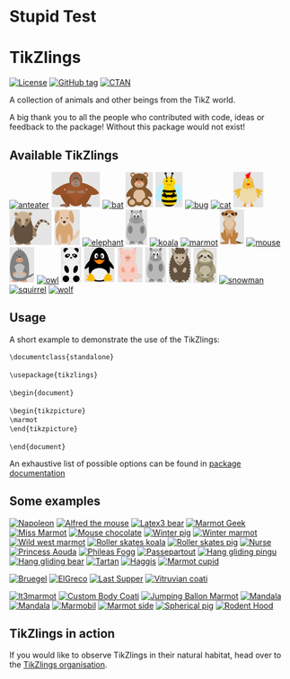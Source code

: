 # Stupid Test
# TikZlings

[![License](https://img.shields.io/github/license/samcarter/tikzlings.svg?color=blue)](https://www.latex-project.org/lppl.txt)
[![GitHub tag](https://img.shields.io/github/tag/samcarter/tikzlings.svg?label=current%20version&color=blue)](https://github.com/samcarter/tikzlings/releases/latest)
[![CTAN](https://img.shields.io/ctan/v/tikzlings.svg?color=blue)](https://ctan.org/pkg/tikzlings)

A collection of animals and other beings from the TikZ world.

A big thank you to all the people who contributed with code, ideas or feedback to the package! Without this package would not exist!

## Available TikZlings

<a href="./examples/anteater.tex"><img src="./examples/anteater.svg" alt="anteater" height="64"></a>
<a href="./examples/ape.tex"><img src="./examples/ape.svg" alt="ape" height="64"></a>
<a href="./examples/bat.tex"><img src="./examples/bat.svg" alt="bat" height="64"></a>
<a href="./examples/bear.tex"><img src="./examples/bear.svg" alt="bear" height="64"></a>
<a href="./examples/bee.tex"><img src="./examples/bee.svg" alt="bee" height="64"></a>
<a href="./examples/bug.tex"><img src="./examples/bug.svg" alt="bug" height="64"></a>
<a href="./examples/cat.tex"><img src="./examples/cat.svg" alt="cat" height="64"></a>
<a href="./examples/chicken.tex"><img src="./examples/chicken.svg" alt="chicken" height="64"></a>
<a href="./examples/coati.tex"><img src="./examples/coati.svg" alt="coati" height="64"></a>
<a href="./examples/dog.tex"><img src="./examples/dog.svg" alt="dog" height="64"></a>
<a href="./examples/elephant.tex"><img src="./examples/elephant.svg" alt="elephant" height="64"></a>
<a href="./examples/hippo.tex"><img src="./examples/hippo.svg" alt="hippo" height="64"></a>
<a href="./examples/koala.tex"><img src="./examples/koala.svg" alt="koala" height="64"></a>
<a href="./examples/marmot.tex"><img src="./examples/marmot.svg" alt="marmot" height="64"></a>
<a href="./examples/meerkat.tex"><img src="./examples/meerkat.svg" alt="meerkat" height="64"></a>
<a href="./examples/mouse.tex"><img src="./examples/mouse.svg" alt="mouse" height="64"></a>
<a href="./examples/moles.tex"><img src="./examples/moles.svg" alt="moles" height="64"></a>
<a href="./examples/owl.tex"><img src="./examples/owl.svg" alt="owl" height="64"></a>
<a href="./examples/panda.tex"><img src="./examples/panda.svg" alt="panda" height="64"></a>
<a href="./examples/penguin.tex"><img src="./examples/penguin.svg" alt="penguin" height="64"></a>
<a href="./examples/pig.tex"><img src="./examples/pig.svg" alt="pig" height="64"></a>
<a href="./examples/rhino.tex"><img src="./examples/rhino.svg" alt="rhino" height="64"></a>
<a href="./examples/sheep.tex"><img src="./examples/sheep.svg" alt="sheep" height="64"></a>
<a href="./examples/sloth.tex"><img src="./examples/sloth.svg" alt="sloth" height="64"></a>
<a href="./examples/snowman.tex"><img src="./examples/snowman.svg" alt="snowman" height="64"></a>
<a href="./examples/squirrel.tex"><img src="./examples/squirrel.svg" alt="squirrel" height="64"></a>
<a href="./examples/wolf.tex"><img src="./examples/wolf.svg" alt="wolf" height="64"></a>

## Usage

A short example to demonstrate the use of the TikZlings:

```
\documentclass{standalone}

\usepackage{tikzlings}

\begin{document}

\begin{tikzpicture}
\marmot
\end{tikzpicture}	
	
\end{document}
```

An exhaustive list of possible options can be found in [package documentation](https://github.com/samcarter/tikzlings/blob/main/DOCUMENTATION.pdf)

## Some examples

<a href="./showcase/Napoleon.svg"><img src="./showcase/Napoleon.svg" alt="Napoleon" height="64"></a>
<a href="./showcase/Alfred_the_mouse.svg"><img src="./showcase/Alfred_the_mouse.svg" alt="Alfred the mouse" height="64"></a>
<a href="./showcase/Latex3_bear.svg"><img src="./showcase/Latex3_bear.svg" alt="Latex3 bear" height="64"></a>
<a href="./showcase/Marmot_geek.svg"><img src="./showcase/Marmot_geek.svg" alt="Marmot Geek" height="64"></a>
<a href="./showcase/Miss_marmot.svg"><img src="./showcase/Miss_marmot.svg" alt="Miss Marmot" height="64"></a>
<a href="./showcase/Mouse_chocolate.svg"><img src="./showcase/Mouse_chocolate.svg" alt="Mouse chocolate" height="64"></a>
<a href="./showcase/Winter_pig.svg"><img src="./showcase/Winter_pig.svg" alt="Winter pig" height="64"></a>
<a href="./showcase/Winter_marmot.svg"><img src="./showcase/Winter_marmot.svg" alt="Winter marmot" height="64"></a>
<a href="./showcase/Wild_west_marmot.svg"><img src="./showcase/Wild_west_marmot.svg" alt="Wild west marmot" height="64"></a>
<a href="./showcase/Roller_skates_koala.svg"><img src="./showcase/Roller_skates_koala.svg" alt="Roller skates koala" height="64"></a>
<a href="./showcase/Roller_skates_pig.svg"><img src="./showcase/Roller_skates_pig.svg" alt="Roller skates pig" height="64"></a>
<a href="./showcase/Nurse.svg"><img src="./showcase/Nurse.svg" alt="Nurse" height="64"></a>
<a href="./showcase/Aouda.svg"><img src="./showcase/Aouda.svg" alt="Princess Aouda" height="64"></a>
<a href="./showcase/Phileas_Fogg.svg"><img src="./showcase/Phileas_Fogg.svg" alt="Phileas Fogg" height="64"></a>
<a href="./showcase/Passepartout.svg"><img src="./showcase/Passepartout.svg" alt="Passepartout" height="64"></a>
<a href="./showcase/Hang_gliding_pingu.svg"><img src="./showcase/Hang_gliding_pingu.svg" alt="Hang gliding pingu" height="64"></a>
<a href="./showcase/Hang_gliding_bear.svg"><img src="./showcase/Hang_gliding_bear.svg" alt="Hang gliding bear" height="64"></a>
<a href="./showcase/Tartan.svg"><img src="./showcase/Tartan.svg" alt="Tartan" height="64"></a>
<a href="./showcase/Haggis.svg"><img src="./showcase/Haggis.svg" alt="Haggis" height="64"></a>
<a href="./showcase/Marmot_cupid.tex"><img src="./showcase/Marmot_cupid.svg" alt="Marmot cupid" height="64"></a>

<a href="./showcase/Bruegel.svg"><img src="./showcase/Bruegel.svg" alt="Bruegel" height="64"></a>
<a href="./showcase/ElGreco.svg"><img src="./showcase/ElGreco.svg" alt="ElGreco" height="64"></a>
<a href="./showcase/Last_supper.svg"><img src="./showcase/Last_supper.svg" alt="Last Supper" height="64"></a>
<a href="./showcase/Vitruvian_coati.svg"><img src="./showcase/Vitruvian_coati.svg" alt="Vitruvian coati" height="64"></a>

<a href="./showcase/lt3marmot.tex"><img src="./showcase/lt3marmot.svg" alt="lt3marmot" height="64"></a>
<a href="./showcase/Coati_custom_body.tex"><img src="./showcase/Coati_custom_body.svg" alt="Custom Body Coati" height="64"></a>
<a href="./showcase/Jumping_marmot_ballon.tex"><img src="./showcase/Jumping_marmot_ballon_bg.png" alt="Jumping Ballon Marmot" height="64"></a>
<a href="./showcase/Mandala.tex"><img src="./showcase/Mandala.svg" alt="Mandala" height="64"></a>
<a href="./showcase/Mandala2.tex"><img src="./showcase/Mandala2.svg" alt="Mandala" height="64"></a>
<a href="./showcase/Marmobil.svg"><img src="./showcase/Marmobil.svg" alt="Marmobil" height="64"></a>
<a href="./showcase/Marmot_side.svg"><img src="./showcase/Marmot_side.svg" alt="Marmot side" height="64"></a>
<a href="./showcase/Spherical_pig.tex"><img src="./showcase/Spherical_pig.png" alt="Spherical pig" height="64"></a>
<a href="./showcase/Rodent_Hood.tex"><img src="./showcase/Rodent_Hood_bg.png" alt="Rodent Hood" height="64"></a>

## TikZlings in action

If you would like to observe TikZlings in their natural habitat, head over to the [TikZlings organisation](https://github.com/TikZlings/).

